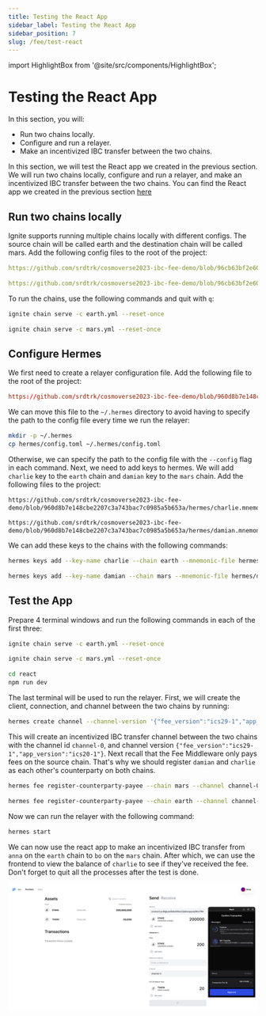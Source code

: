 ```yaml
---
title: Testing the React App
sidebar_label: Testing the React App
sidebar_position: 7
slug: /fee/test-react
---
```


import HighlightBox from '@site/src/components/HighlightBox';

# Testing the React App

<HighlightBox type="learning" title="Learning Goals">

In this section, you will:

- Run two chains locally.
- Configure and run a relayer.
- Make an incentivized IBC transfer between the two chains.

</HighlightBox>

In this section, we will test the React app we created in the previous section. We will run two chains locally, configure and run a relayer, and make an incentivized IBC transfer between the two chains.
You can find the React app we created in the previous section [here](https://github.com/srdtrk/cosmoverse2023-ibc-fee-demo)

## Run two chains locally

Ignite supports running multiple chains locally with different configs. The source chain will be called earth and the destination chain will be called mars.
Add the following config files to the root of the project:

```yaml reference title="earth.yaml"
https://github.com/srdtrk/cosmoverse2023-ibc-fee-demo/blob/96cb63bf2e60b4613a89841416066551dd666c0d/earth.yml
```

```yaml reference title="mars.yaml"
https://github.com/srdtrk/cosmoverse2023-ibc-fee-demo/blob/96cb63bf2e60b4613a89841416066551dd666c0d/mars.yml
```

To run the chains, use the following commands and quit with `q`:

```bash
ignite chain serve -c earth.yml --reset-once
```

```bash
ignite chain serve -c mars.yml --reset-once
```

## Configure Hermes

We first need to create a relayer configuration file. Add the following file to the root of the project:

```toml reference title="hermes/config.toml"
https://github.com/srdtrk/cosmoverse2023-ibc-fee-demo/blob/960d8b7e148cbe2207c3a743bac7c0985a5b653a/hermes/config.toml
```

We can move this file to the `~/.hermes` directory to avoid having to specify the path to the config file every time we run the relayer:

```bash
mkdir -p ~/.hermes
cp hermes/config.toml ~/.hermes/config.toml
```

Otherwise, we can specify the path to the config file with the `--config` flag in each command. Next, we need to add keys to hermes.
We will add `charlie` key to the `earth` chain and `damian` key to the `mars` chain. Add the following files to the project:

```text reference title="hermes/charlie.mnemonic"
https://github.com/srdtrk/cosmoverse2023-ibc-fee-demo/blob/960d8b7e148cbe2207c3a743bac7c0985a5b653a/hermes/charlie.mnemonic
```

```text reference title="hermes/damian.mnemonic"
https://github.com/srdtrk/cosmoverse2023-ibc-fee-demo/blob/960d8b7e148cbe2207c3a743bac7c0985a5b653a/hermes/damian.mnemonic
```

We can add these keys to the chains with the following commands:

```bash
hermes keys add --key-name charlie --chain earth --mnemonic-file hermes/charlie.mnemonic
```

```bash
hermes keys add --key-name damian --chain mars --mnemonic-file hermes/damian.mnemonic
```

## Test the App

Prepare 4 terminal windows and run the following commands in each of the first three:

```bash title="Terminal 1"
ignite chain serve -c earth.yml --reset-once
```

```bash title="Terminal 2"
ignite chain serve -c mars.yml --reset-once
```

```bash title="Terminal 3"
cd react
npm run dev
```

The last terminal will be used to run the relayer. First, we will create the client, connection, and channel between the two chains by running:

```bash title="Terminal 4"
hermes create channel --channel-version '{"fee_version":"ics29-1","app_version":"ics20-1"}' --a-chain earth --b-chain mars --a-port transfer --b-port transfer --new-client-connection --yes
```

This will create an incentivized IBC transfer channel between the two chains with the channel id `channel-0`, and channel version `{"fee_version":"ics29-1","app_version":"ics20-1"}`.
Next recall that the Fee Middleware only pays fees on the source chain. That's why we should register `damian` and `charlie` as each other's counterparty on both chains.

```bash title="Terminal 4"
hermes fee register-counterparty-payee --chain mars --channel channel-0 --port transfer --counterparty-payee cosmos1vapwvcsr0m32ptal6z6g9hjctywrw4yzyf6y6v
```

```bash title="Terminal 4"
hermes fee register-counterparty-payee --chain earth --channel channel-0 --port transfer --counterparty-payee cosmos1uu38gkyed0dte5f9xk20p8wcppulsjt90s7f8h
```

Now we can run the relayer with the following command:

```bash title="Terminal 4"
hermes start
```

We can now use the react app to make an incentivized IBC transfer from `anna` on the `earth` chain to `bo` on the `mars` chain. After which, we can use the frontend to view the balance of `charlie` to see if they've received the fee.
Don't forget to quit all the processes after the test is done.

![React Demo](./images/react-fee-demo.png)
